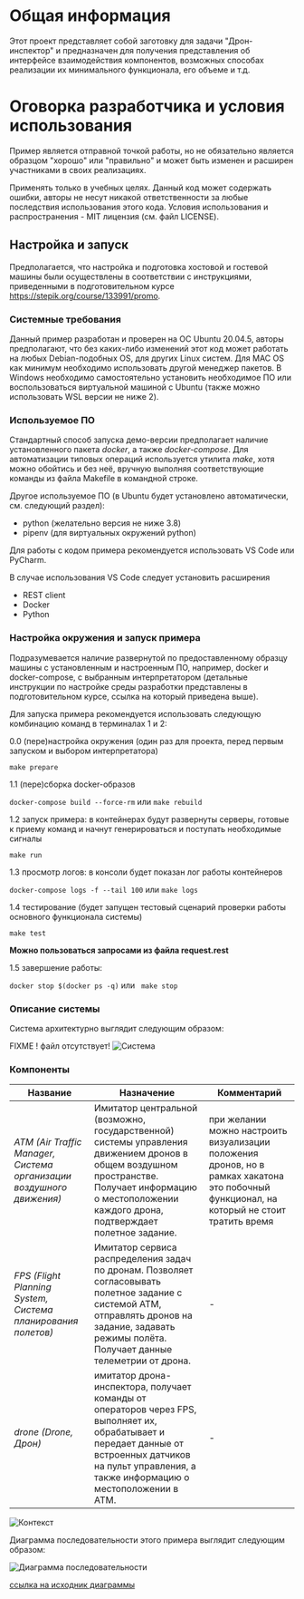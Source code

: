 # Общая информация

Этот проект представляет собой заготовку для задачи "Дрон-инспектор" и предназначен для получения представления об интерфейсе взаимодействия компонентов, возможных способах реализации их минимального функционала, его объеме и т.д.

# Оговорка разработчика и условия использования

Пример является отправной точкой работы, но не обязательно является образцом "хорошо" или "правильно" и может быть изменен и расширен участниками в своих реализациях.

Применять только в учебных целях. Данный код может содержать ошибки, авторы не несут никакой ответственности за любые последствия использования этого кода.
Условия использования и распространения - MIT лицензия (см. файл LICENSE).

## Настройка и запуск
Предполагается, что настройка и подготовка хостовой и гостевой машины были осуществлены в соответствии с инструкциями, приведенными в подготовительном курсе https://stepik.org/course/133991/promo.

### Системные требования

Данный пример разработан и проверен на ОС Ubuntu 20.04.5, авторы предполагают, что без каких-либо изменений этот код может работать на любых Debian-подобных OS, для других Linux систем. Для MAC OS как минимум необходимо использовать другой менеджер пакетов. В Windows необходимо самостоятельно установить необходимое ПО или воспользоваться виртуальной машиной с Ubuntu (также можно использовать WSL версии не ниже 2).

### Используемое ПО

Стандартный способ запуска демо-версии предполагает наличие установленного пакета *docker*, а также *docker-compose*. Для автоматизации типовых операций используется утилита *make*, хотя можно обойтись и без неё, вручную выполняя соответствующие команды из файла Makefile в командной строке.

Другое используемое ПО (в Ubuntu будет установлено автоматически, см. следующий раздел):
- python (желательно версия не ниже 3.8)
- pipenv (для виртуальных окружений python)

Для работы с кодом примера рекомендуется использовать VS Code или PyCharm.

В случае использования VS Code следует установить расширения
- REST client
- Docker
- Python

### Настройка окружения и запуск примера


Подразумевается наличие развернутой по предоставленному образцу машины с установленным и настроенным ПО, например, docker и docker-compose, с выбранным интерпретатором (детальные инструкции по настройке среды разработки представлены в подготовительном курсе, ссылка на который приведена выше).

Для запуска примера рекомендуется использовать следующую комбинацию команд в терминалах 1 и 2:

0.0 (пере)настройка окружения (один раз для проекта, перед первым запуском и выбором интерпретатора)

``` make prepare ```

1.1 (пере)сборка docker-образов

``` docker-compose build --force-rm ```
или
``` make rebuild ```

1.2 запуск примера: в контейнерах будут развернуты серверы, готовые к приему команд и начнут генерироваться и поступать необходимые сигналы

``` make run ```

1.3 просмотр логов: в консоли будет показан лог работы контейнеров

```docker-compose logs -f --tail 100```
или
```make logs```

1.4 тестирование (будет запущен тестовый сценарий проверки работы основного функционала системы)

``` make test ```

__Можно пользоваться запросами из файла request.rest__

1.5 завершение работы:

``` docker stop $(docker ps -q) ```
или
``` make stop```


### Описание системы

Система архитектурно выглядит следующим образом:

FIXME ! файл отсутствует!
![Система](docs/images/drone-inspector_general.png)



### Компоненты

| Название | Назначение | Комментарий |
|----|----|----|
|*ATM (Air Traffic Manager, Система организации воздушного движения)* | Имитатор центральной (возможно, государственной) системы управления движением дронов в общем воздушном пространстве. Получает информацию о местоположении каждого дрона, подтверждает полетное задание. | при желании можно настроить визуализации положения дронов, но в рамках хакатона это побочный функционал, на который не стоит тратить время |
|*FPS (Flight Planning System, Система планирования полетов)* | Имитатор сервиса распределения задач по дронам. Позволяет согласовывать полетное задание с системой ATM, отправлять  дронов на задание, задавать режимы полёта. Получает данные телеметрии от дрона. | - |
|*drone (Drone, Дрон)* | имитатор дрона-инспектора, получает команды от операторов через FPS, выполняет их, обрабатывает и передает данные от встроенных датчиков на пульт управления, а также информацию о местоположении в АТМ. | - |

![Контекст](docs/images/drone-inspector_context.png)

Диаграмма последовательности этого примера выглядит следующим образом:

![Диаграмма последовательности](./docs/images/drone-inspector_sd.png)

[ссылка на исходник диаграммы](https://www.plantuml.com/plantuml/uml/bLLTQnDH47tVNt7fKqlSFo0Y5TGthQYFlgpj2eKq6vBjUvfGFmnKAO9IH6j_mUt7cZH9DtzXvXzv3dTpkziLJGlRqfcvvyoSENjtlPj6dNHtfna4wNRQZCsA7EfGvfBBLAuampEMpE1FBcTuBetCPAnxkeVusCY5zX1bTXOYSeNu7AScsfSSAOHNWcWpJJh6_Moquqx4VwEkIO8skBStjzjHApMFdxrWy4sxMma_UFc4uIZTgOGVFjzu-eY9hKxIYeCWsasJrkxEwxWJ1CqaQRDZg-_4OepSe1Chf-YehyC038r6a9ZmFidk6ld68VMjZ5cDtoEn_4y_kI9GDneeEu80bWCZtSVa66wk0qZHnvcP3dNV5Bfb244kCW70jKW8EPI9JFK0VIs4BVTnZEWvU8584jU3aJEZUowA_4oo2kmjZh4-BX_y9HQ979DmydDkiPXc8jQOLwtLOiGFaZ6vvY6eoIsOKLtcFG7iX91CX27d2KE7ZRznQsknmizoHYM1OTaMPGFo10rUbgJs4b9Y-Ra8isCwTyIbuQ7UNZiGBrEDike2Zv4QQGydtZjDRfmmgxhFv1gF-itMZrrFxl7_tqrzWN1a1bYko_6AzMg48Ik0PRMd_GhLZLGGDxjn7TrtynTY_SZLalYEuLButl2LOxkvh_SoVsSDL-csXkStpbUdyXiyGMhgd4DV2Jsr2X_s5XHJMe7NprhPG6uC0yiCNTk6hp8qvFsamuBdNkYRWhie0Dr4MB0K_hV5RKTP6qPEsJ1TXzeYJ5xFYEhCpSNnMLWJR2ck0Wuh6M0yvm0TS72ng9XwnIf-FtBl1r8mIjLGzIHaglVsezP8hUGB4kFhdHcEQsHIGiyMObpuI-GSiW-8RBXvZ0Hejy0HVxjBaDjTWezNoiAlR1F01nvM1ykHbp5itNTVAoyoEAgVmTpRhBLLNG4-cBLxtNyOQpj1jUxprdN-B5-LEgo_ElykToqvDwwZCNp8_m00)
